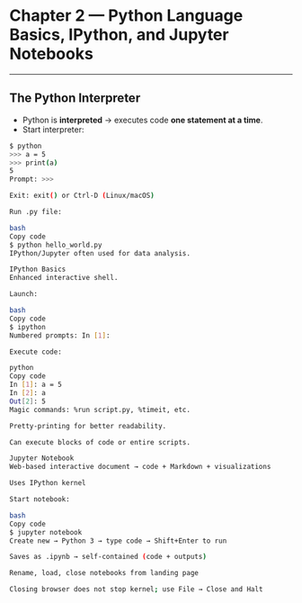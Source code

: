 # Chapter 2 — Python Language Basics, IPython, and Jupyter Notebooks
 ---
## The Python Interpreter
- Python is **interpreted** → executes code **one statement at a time**.  
- Start interpreter:
```bash
$ python
>>> a = 5
>>> print(a)
5
Prompt: >>>

Exit: exit() or Ctrl-D (Linux/macOS)

Run .py file:

bash
Copy code
$ python hello_world.py
IPython/Jupyter often used for data analysis.

IPython Basics
Enhanced interactive shell.

Launch:

bash
Copy code
$ ipython
Numbered prompts: In [1]:

Execute code:

python
Copy code
In [1]: a = 5
In [2]: a
Out[2]: 5
Magic commands: %run script.py, %timeit, etc.

Pretty-printing for better readability.

Can execute blocks of code or entire scripts.

Jupyter Notebook
Web-based interactive document → code + Markdown + visualizations

Uses IPython kernel

Start notebook:

bash
Copy code
$ jupyter notebook
Create new → Python 3 → type code → Shift+Enter to run

Saves as .ipynb → self-contained (code + outputs)

Rename, load, close notebooks from landing page

Closing browser does not stop kernel; use File → Close and Halt
